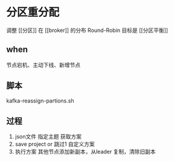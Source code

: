 # 分区重分配 
调整 [[分区]] 在 [[broker]] 的分布
Round-Robin
目标是 [[分区平衡]]

## when
节点宕机、主动下线、新增节点

## 脚本
kafka-reassign-partions.sh

## 过程
1. json文件 指定主题 获取方案 
2. save project or 跳过1 自定义方案
3. 执行方案
其他节点添加新副本，从leader 复制，清除旧副本

